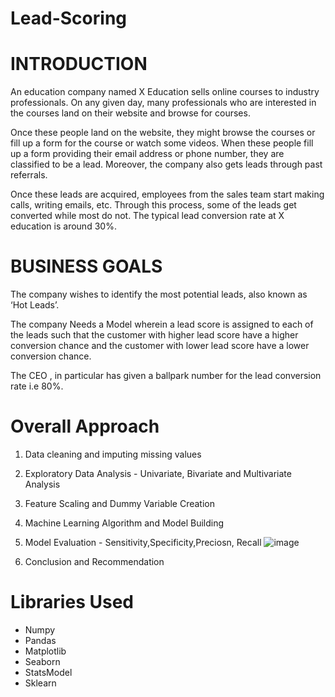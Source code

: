 # Lead-Scoring

# INTRODUCTION

An education company named X Education sells online courses to industry professionals. On any given day, many professionals who are interested in the courses land on their website and browse for courses.

Once these people land on the website, they might browse the courses or fill up a form for the course or watch some videos. When these people fill up a form providing their email address or phone number, they are classified to be a lead. Moreover, the company also gets leads through past referrals.

Once these leads are acquired, employees from the sales team start making calls, writing emails, etc. Through this process, some of the leads get converted while most do not. The typical lead conversion rate at X education is around 30%.

# BUSINESS GOALS

The company wishes to identify the most potential leads, also known as ‘Hot Leads’.

The company Needs a Model wherein a lead score is assigned to each of the leads such that the customer with higher lead score have a higher conversion chance and the customer with lower lead score have a lower conversion chance.

The CEO , in particular has given a ballpark number for the lead conversion rate i.e 80%.

# Overall Approach

1. Data cleaning and imputing missing values
2. Exploratory Data Analysis - Univariate, Bivariate and Multivariate Analysis
3. Feature Scaling and Dummy Variable Creation
4. Machine Learning Algorithm and Model Building

5. Model Evaluation - Sensitivity,Specificity,Preciosn, Recall
![image](https://user-images.githubusercontent.com/87184195/231740774-c5c4be4a-1f2e-4ca4-aa74-6bf49d3be9b8.png)
6. Conclusion and Recommendation

# Libraries Used
* Numpy
* Pandas
* Matplotlib
* Seaborn
* StatsModel
* Sklearn
